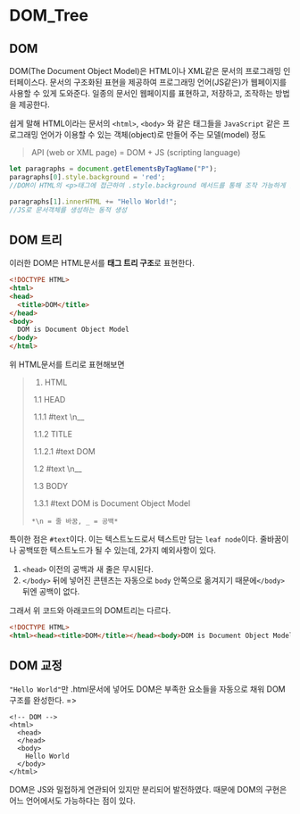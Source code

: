 # DOM_Tree

## DOM 

DOM(The Document Object Model)은 HTML이나 XML같은 문서의 프로그래밍 인터페이스다. 문서의 구조화된 표현을 제공하여 프로그래밍 언어(JS같은)가 웹페이지를 사용할 수 있게 도와준다. 일종의 문서인 웹페이지를 표현하고, 저장하고, 조작하는 방법을 제공한다.

쉽게 말해 HTML이라는 문서의 `<html>`, `<body>` 와 같은 태그들을 `JavaScript` 같은 프로그래밍 언어가 이용할 수 있는 객체(object)로 만들어 주는 모델(model) 정도

> API (web or XML page) = DOM + JS (scripting language) 



```js
let paragraphs = document.getElementsByTagName("P");
paragraphs[0].style.background = 'red';
//DOM이 HTML의 <p>태그에 접근하여 .style.background 메서드를 통해 조작 가능하게 함

paragraphs[1].innerHTML += "Hello World!";
//JS로 문서객체를 생성하는 동적 생성
```



## DOM 트리

이러한 DOM은 HTML문서를 **태그 트리 구조**로 표현한다.

```html
<!DOCTYPE HTML>
<html>
<head>
  <title>DOM</title>
</head>
<body>
  DOM is Document Object Model
</body>
</html>
```

위 HTML문서를 트리로 표현해보면

 >1. HTML
 >
 >​	1.1 HEAD
 >
 >​		1.1.1 #text \n__
 >
 >​		1.1.2 TITLE
 >
 >​			1.1.2.1 #text DOM
 >
 >​	1.2 #text \n__	
 >
 >​	1.3 BODY
 >
 >​		1.3.1 #text DOM is Document Object Model
 >
 >`*\n = 줄 바꿈, _ = 공백*`

특이한 점은 `#text`이다. 이는 텍스트노드로서 텍스트만 담는 `leaf node`이다. 줄바꿈이나 공백또한 텍스트노드가 될 수 있는데, 2가지 예외사항이 있다.

1. `<head>` 이전의 공백과 새 줄은 무시된다.
2. `</body>` 뒤에 넣어진 콘텐츠는 자동으로 `body` 안쪽으로 옮겨지기 때문에`</body>` 뒤엔 공백이 없다.

그래서 위 코드와 아래코드의 DOM트리는 다르다.

```html
<!DOCTYPE HTML>
<html><head><title>DOM</title></head><body>DOM is Document Object Model</body></html>
```



## DOM 교정

`"Hello World"`만 .html문서에 넣어도 DOM은 부족한 요소들을 자동으로 채워 DOM구조를 완성한다.  => 

```
<!-- DOM -->
<html>
  <head>
  </head>
  <body>
    Hello World
  </body>
</html>
```



DOM은 JS와 밀접하게 연관되어 있지만 분리되어 발전하였다. 때문에 DOM의 구현은 어느 언어에서도 가능하다는 점이 있다.



